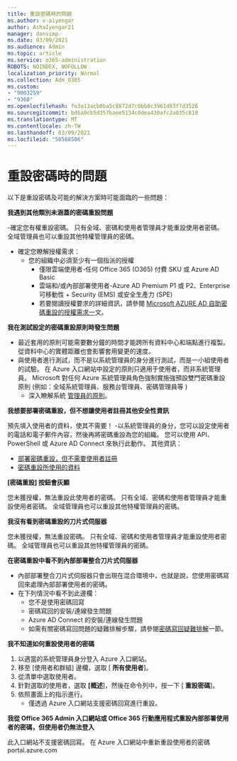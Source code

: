 ```yaml
---
title: 重設密碼時的問題
ms.author: v-aiyengar
author: AshaIyengar21
manager: dansimp
ms.date: 03/09/2021
ms.audience: Admin
ms.topic: article
ms.service: o365-administration
ROBOTS: NOINDEX, NOFOLLOW
localization_priority: Normal
ms.collection: Adm_O365
ms.custom:
- "9003259"
- "9360"
ms.openlocfilehash: fe3a13acb0ba5c8872d7c0bb8c3961d83f7d3526
ms.sourcegitcommit: bd6a9cb5d357baee5134c0dea430afc2a035c810
ms.translationtype: MT
ms.contentlocale: zh-TW
ms.lasthandoff: 03/09/2021
ms.locfileid: "50568506"
---
```

# <a name="problems-resetting-password"></a>重設密碼時的問題

以下是重設密碼及可能的解決方案時可能面臨的一些問題：

**我遇到其他類別未涵蓋的密碼重設問題**

-確定您有權重設密碼。 只有全域、密碼和使用者管理員才能重設使用者密碼。 全域管理員也可以重設其他特權管理員的密碼。
- 確定您瞭解授權需求：
    - 您的組織中必須至少有一個指派的授權
        - 僅限雲端使用者-任何 Office 365 (O365) 付費 SKU 或 Azure AD Basic
        - 雲端和/或內部部署使用者-Azure AD Premium P1 或 P2、Enterprise 可移動性 + Security (EMS) 或安全生產力 (SPE) 
        - 若要閱讀授權要求的詳細資訊，請參閱 [Microsoft AZURE AD 自助密碼重設的授權需求一](https://docs.microsoft.com/azure/active-directory/active-directory-passwords-licensing?WT.mc_id=Portal-Microsoft_Azure_Support)文。

**我在測試設定的密碼重設原則時發生問題**

- 最近套用的原則可能需要數分鐘的時間才能跨所有資料中心和端點進行複製。 從資料中心的實體距離也會影響套用變更的速度。
- 與使用者進行測試，而不是以系統管理員的身分進行測試，而是一小組使用者的試驗。 在 Azure 入口網站中設定的原則只適用于使用者，而非系統管理員。 Microsoft 對任何 Azure 系統管理員角色強制實施強預設雙門密碼重設原則 (例如：全域系統管理員、服務台管理員、密碼管理員等 ) 
    - 深入瞭解系統 [管理員的原則](https://docs.microsoft.com/azure/active-directory/active-directory-passwords-policy?WT.mc_id=Portal-Microsoft_Azure_Support#administrator-password-policy-differences)。

**我想要部署密碼重設，但不想讓使用者註冊其他安全性資訊**

預先填入使用者的資料，使其不需要！ -以系統管理員的身分，您可以設定使用者的電話和電子郵件內容，然後再將密碼重設為您的組織。 您可以使用 API、PowerShell 或 Azure AD Connect 來執行此動作。 其他資訊：
- [部署密碼重設，但不需要使用者註冊](https://docs.microsoft.com/azure/active-directory/active-directory-passwords-policy?WT.mc_id=Portal-Microsoft_Azure_Support#administrator-password-policy-differences)
- [密碼重設所使用的資料](https://docs.microsoft.com/azure/active-directory/active-directory-passwords-data?WT.mc_id=Portal-Microsoft_Azure_Support)

**[密碼重設] 按鈕會灰顯**

您未獲授權，無法重設此使用者的密碼。 只有全域、密碼和使用者管理員才能重設使用者密碼。 全域管理員也可以重設其他特權管理員的密碼。

**我沒有看到密碼重設的刀片式伺服器**

您未獲授權，無法重設密碼。 只有全域、密碼和使用者管理員才能重設使用者密碼。 全域管理員也可以重設其他特權管理員的密碼。

**在密碼重設中看不到內部部署整合刀片式伺服器**

- 內部部署整合刀片式伺服器只會出現在混合環境中，也就是說，您使用密碼寫回來處理內部部署使用者的密碼。
- 在下列情況中看不到此邊欄：
    - 您不是使用密碼回寫
    - 密碼寫回的安裝/連線發生問題
    - Azure AD Connect 的安裝/連線發生問題
    - 如需有關密碼寫回問題的疑難排解步驟，請參閱[密碼寫回疑難排解](https://docs.microsoft.com/azure/active-directory/active-directory-passwords-data?WT.mc_id=Portal-Microsoft_Azure_Support)一節。

**我不知道如何重設使用者的密碼**

1. 以適當的系統管理員身分登入 Azure 入口網站。
1. 移至 [使用者和群組] 邊欄，選取 [ **所有使用者**]。
1. 從清單中選取使用者。
1. 針對選取的使用者，選取 **[概述**]，然後在命令列中，按一下 [ **重設密碼**]。
1. 依照畫面上的指示進行。
    - 僅透過 Azure 入口網站支援密碼回寫進行重設。

**我從 Office 365 Admin 入口網站或 Office 365 行動應用程式重設內部部署使用者的密碼，但使用者仍無法登入**

此入口網站不支援密碼回寫。 在 Azure 入口網站中重新重設使用者的密碼 portal.azure.com

